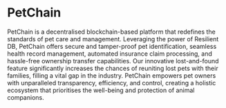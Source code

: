 # PetChain
PetChain is a decentralised blockchain-based platform that redefines the standards of pet care and management. Leveraging the power of Resilient DB, PetChain offers secure and tamper-proof pet identification, seamless health record management, automated insurance claim processing, and hassle-free ownership transfer capabilities. Our innovative lost-and-found feature significantly increases the chances of reuniting lost pets with their families, filling a vital gap in the industry. PetChain empowers pet owners with unparalleled transparency, efficiency, and control, creating a holistic ecosystem that prioritises the well-being and protection of animal companions.
